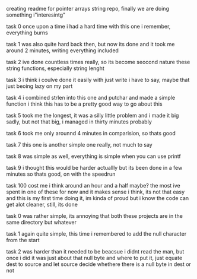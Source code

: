 creating readme for pointer arrays string repo, finally we are doing something i"interesintg"

task 0 once upon a time i had a hard time with this one i remember, everything burns

task 1 was also quite hard back then, but now its done and it took me around 2 minutes, writing everything included

task 2 ive done countless times really, so its become seocond nature these string functions, especially string lenght

task 3 i think i coulve done it easily with just write i have to say, maybe that just beoing lazy on my part

task 4 i combined strlen into this one and putchar and made a simple function i think this has to be a pretty good way to go about this

task 5 took me the longest, it was a silly little problem and i made it big sadly, but not that big, i managed in thirty minutes probably

task 6 took me only arounnd 4 minutes in comparision, so thats good

task 7 this one is another simple one really, not much to say

task 8 was simple as well, everything is simple when you can use printf

task 9 i thought this would be harder actuallly but its been done in a few minutes so thats good, on with the speedrun

task 100 cost me i think around an hour and a half maybe? the most ive spent in one of these for now and it makes sense i think, its not that easy and this is my first time doing it, im kinda of proud but i know the code can get alot cleaner, still, its done

task 0 was rather simple, its annoying that both these projects are in the same directory but whatever

task 1 again quite simple, this time i remembered to add the null character from the start

task 2 was harder than it needed to be beacsue i didnt read the man, but once i did it was just about that null byte and where to put it, just equate dest to source and let source decide whethere there is a null byte in dest or not